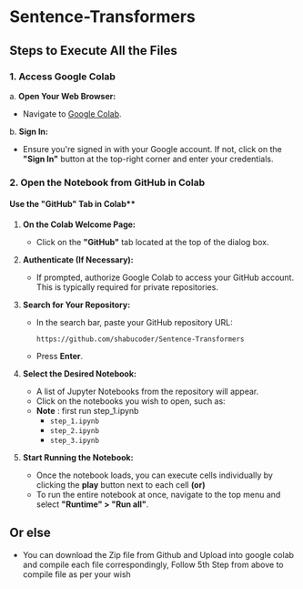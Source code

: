 # Sentence-Transformers

## Steps to Execute All the Files

### 1. Access Google Colab

a. **Open Your Web Browser:**
   - Navigate to [Google Colab](https://colab.research.google.com/).

b. **Sign In:**
   - Ensure you're signed in with your Google account. If not, click on the **"Sign In"** button at the top-right corner and enter your credentials.

### 2. Open the Notebook from GitHub in Colab


#### Use the "GitHub" Tab in Colab**

1. **On the Colab Welcome Page:**
   - Click on the **"GitHub"** tab located at the top of the dialog box.

2. **Authenticate (If Necessary):**
   - If prompted, authorize Google Colab to access your GitHub account. This is typically required for private repositories.

3. **Search for Your Repository:**
   - In the search bar, paste your GitHub repository URL:
     ```
     https://github.com/shabucoder/Sentence-Transformers
     ```
   - Press **Enter**.

4. **Select the Desired Notebook:**
   - A list of Jupyter Notebooks from the repository will appear.
   - Click on the notebooks you wish to open, such as:
   - **Note** : first run step_1.ipynb
     - `step_1.ipynb` 
     - `step_2.ipynb`
     - `step_3.ipynb`

5. **Start Running the Notebook:**
   - Once the notebook loads, you can execute cells individually by clicking the **play** button next to each cell **(or)**
   - To run the entire notebook at once, navigate to the top menu and select **"Runtime" > "Run all"**.
     
## Or else 
- You can download the Zip file from Github and Upload into google colab and compile each file correspondingly, Follow 5th Step from above to compile file as per your wish


